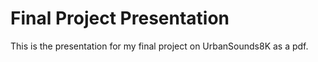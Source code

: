 # Final Project Presentation

This is the presentation for my final project on UrbanSounds8K as a pdf.
